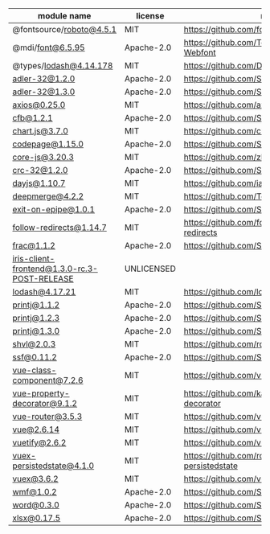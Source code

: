 module name | license | repository
---|---|---
@fontsource/roboto@4.5.1 | MIT | https://github.com/fontsource/fontsource
@mdi/font@6.5.95 | Apache-2.0 | https://github.com/Templarian/MaterialDesign-Webfont
@types/lodash@4.14.178 | MIT | https://github.com/DefinitelyTyped/DefinitelyTyped
adler-32@1.2.0 | Apache-2.0 | https://github.com/SheetJS/js-adler32
adler-32@1.3.0 | Apache-2.0 | https://github.com/SheetJS/js-adler32
axios@0.25.0 | MIT | https://github.com/axios/axios
cfb@1.2.1 | Apache-2.0 | https://github.com/SheetJS/js-cfb
chart.js@3.7.0 | MIT | https://github.com/chartjs/Chart.js
codepage@1.15.0 | Apache-2.0 | https://github.com/SheetJS/js-codepage
core-js@3.20.3 | MIT | https://github.com/zloirock/core-js
crc-32@1.2.0 | Apache-2.0 | https://github.com/SheetJS/js-crc32
dayjs@1.10.7 | MIT | https://github.com/iamkun/dayjs
deepmerge@4.2.2 | MIT | https://github.com/TehShrike/deepmerge
exit-on-epipe@1.0.1 | Apache-2.0 | https://github.com/SheetJS/node-exit-on-epipe
follow-redirects@1.14.7 | MIT | https://github.com/follow-redirects/follow-redirects
frac@1.1.2 | Apache-2.0 | https://github.com/SheetJS/frac
iris-client-frontend@1.3.0-rc.3-POST-RELEASE | UNLICENSED | 
lodash@4.17.21 | MIT | https://github.com/lodash/lodash
printj@1.1.2 | Apache-2.0 | https://github.com/SheetJS/printj
printj@1.2.3 | Apache-2.0 | https://github.com/SheetJS/printj
printj@1.3.0 | Apache-2.0 | https://github.com/SheetJS/printj
shvl@2.0.3 | MIT | https://github.com/robinvdvleuten/shvl
ssf@0.11.2 | Apache-2.0 | https://github.com/SheetJS/ssf
vue-class-component@7.2.6 | MIT | https://github.com/vuejs/vue-class-component
vue-property-decorator@9.1.2 | MIT | https://github.com/kaorun343/vue-property-decorator
vue-router@3.5.3 | MIT | https://github.com/vuejs/vue-router
vue@2.6.14 | MIT | https://github.com/vuejs/vue
vuetify@2.6.2 | MIT | https://github.com/vuetifyjs/vuetify
vuex-persistedstate@4.1.0 | MIT | https://github.com/robinvdvleuten/vuex-persistedstate
vuex@3.6.2 | MIT | https://github.com/vuejs/vuex
wmf@1.0.2 | Apache-2.0 | https://github.com/SheetJS/js-wmf
word@0.3.0 | Apache-2.0 | https://github.com/SheetJS/js-word
xlsx@0.17.5 | Apache-2.0 | https://github.com/SheetJS/sheetjs

